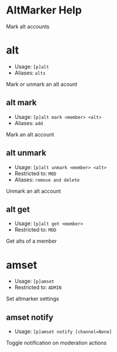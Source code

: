 # AltMarker Help

Mark alt accounts

# alt
 - Usage: `[p]alt `
 - Aliases: `alts`

Mark or unmark an alt acount

## alt mark
 - Usage: `[p]alt mark <member> <alt> `
 - Aliases: `add`

Mark an alt account

## alt unmark
 - Usage: `[p]alt unmark <member> <alt> `
 - Restricted to: `MOD`
 - Aliases: `remove and delete`

Unmark an alt account

## alt get
 - Usage: `[p]alt get <member> `
 - Restricted to: `MOD`

Get alts of a member

# amset
 - Usage: `[p]amset `
 - Restricted to: `ADMIN`

Set altmarker settings

## amset notify
 - Usage: `[p]amset notify [channel=None] `

Toggle notification on moderation actions

